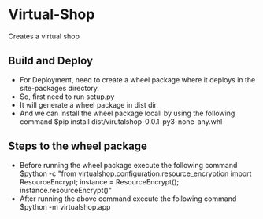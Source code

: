 # Virtual-Shop
Creates a virtual shop

## Build and Deploy
- For Deployment, need to create a wheel package where it deploys in the site-packages directory.
- So, first need to run setup.py
- It will generate a wheel package in dist dir.
- And we can install the wheel package locall by using the following command
    $pip install dist/virutalshop-0.0.1-py3-none-any.whl

## Steps to the wheel package
- Before running the wheel package execute the following command
    $python -c "from virtualshop.configuration.resource_encryption import ResourceEncrypt; instance = ResourceEncrypt(); instance.resourceEncrypt()"
- After running the above command execute the following command
    $python -m virtualshop.app

